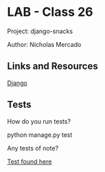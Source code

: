 # LAB - Class 26

Project: django-snacks

Author: Nicholas Mercado

## Links and Resources

[Django](https://www.djangoproject.com/)

## Tests

How do you run tests?

python manage.py test

Any tests of note?

[Test found here](django_snacks/snacks/tests.py)
